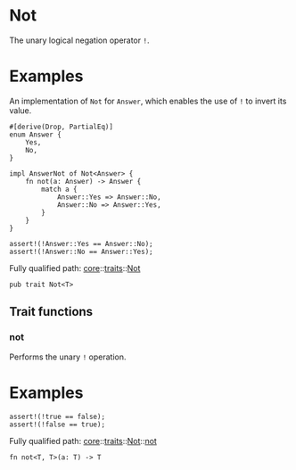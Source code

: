 # Not

The unary logical negation operator `!`.
# Examples

An implementation of `Not` for `Answer`, which enables the use of `!` to
invert its value.
```cairo
#[derive(Drop, PartialEq)]
enum Answer {
    Yes,
    No,
}

impl AnswerNot of Not<Answer> {
    fn not(a: Answer) -> Answer {
        match a {
            Answer::Yes => Answer::No,
            Answer::No => Answer::Yes,
        }
    }
}

assert!(!Answer::Yes == Answer::No);
assert!(!Answer::No == Answer::Yes);
```

Fully qualified path: [core](./core.md)::[traits](./core-traits.md)::[Not](./core-traits-Not.md)

<pre><code class="language-cairo">pub trait Not&lt;T&gt;</code></pre>

## Trait functions

### not

Performs the unary `!` operation.
# Examples

```cairo
assert!(!true == false);
assert!(!false == true);
```

Fully qualified path: [core](./core.md)::[traits](./core-traits.md)::[Not](./core-traits-Not.md)::[not](./core-traits-Not.md#not-1)

<pre><code class="language-cairo">fn not&lt;T, T&gt;(a: T) -&gt; T</code></pre>


